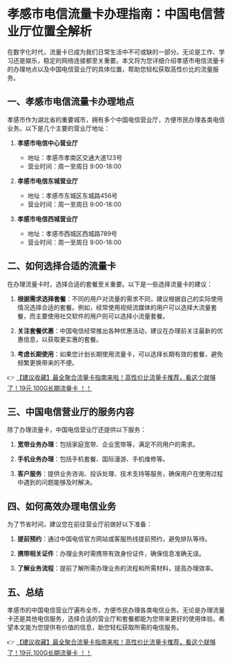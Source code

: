 # 孝感市电信流量卡办理指南：中国电信营业厅位置全解析

在数字化时代，流量卡已成为我们日常生活中不可或缺的一部分。无论是工作、学习还是娱乐，稳定的网络连接都至关重要。本文将为您详细介绍孝感市电信流量卡的办理地点以及中国电信营业厅的具体位置，帮助您轻松获取高性价比的流量服务。

## 一、孝感市电信流量卡办理地点

孝感市作为湖北省的重要城市，拥有多个中国电信营业厅，方便市民办理各类电信业务。以下是几个主要的营业厅地址：

1. **孝感市电信中心营业厅**
   - 地址：孝感市孝南区交通大道123号
   - 营业时间：周一至周日 9:00-18:00

2. **孝感市电信东城营业厅**
   - 地址：孝感市东城区东城路456号
   - 营业时间：周一至周日 9:00-18:00

3. **孝感市电信西城营业厅**
   - 地址：孝感市西城区西城路789号
   - 营业时间：周一至周日 9:00-18:00

## 二、如何选择合适的流量卡

在办理流量卡时，选择合适的套餐至关重要。以下是一些选择流量卡的建议：

1. **根据需求选择套餐**：不同的用户对流量的需求不同，建议根据自己的实际使用情况选择合适的套餐。例如，经常使用视频流媒体的用户可以选择大流量套餐，而主要使用社交软件的用户则可以选择小流量套餐。

2. **关注套餐优惠**：中国电信经常推出各种优惠活动，建议在办理前关注最新的优惠信息，以获取更实惠的套餐。

3. **考虑长期使用**：如果您计划长期使用流量卡，可以选择长期有效的套餐，避免频繁更换带来的不便。

👉 [【建议收藏】最全聚合流量卡指南来啦！高性价比流量卡推荐，看这个就够了！19元 100G长期流量卡 ！！](https://bit.ly/Liuliangka)

## 三、中国电信营业厅的服务内容

除了办理流量卡，中国电信营业厅还提供以下服务：

1. **宽带业务办理**：包括家庭宽带、企业宽带等，满足不同用户的需求。

2. **手机业务办理**：包括手机套餐、国际漫游、手机维修等。

3. **客户服务**：提供业务咨询、投诉处理、技术支持等服务，确保用户在使用过程中遇到的问题能够及时解决。

## 四、如何高效办理电信业务

为了节省时间，建议您在前往营业厅前做好以下准备：

1. **提前预约**：通过中国电信官方网站或客服热线提前预约，避免排队等待。

2. **携带相关证件**：办理业务时需携带有效身份证件，确保信息准确无误。

3. **了解业务流程**：提前了解所需办理业务的流程和所需材料，提高办理效率。

## 五、总结

孝感市的中国电信营业厅遍布全市，方便市民办理各类电信业务。无论是办理流量卡还是其他电信服务，选择合适的营业厅和套餐都能为您带来更好的使用体验。希望本文能为您提供有价值的信息，助您轻松获取所需的电信服务。

👉 [【建议收藏】最全聚合流量卡指南来啦！高性价比流量卡推荐，看这个就够了！19元 100G长期流量卡 ！！](https://bit.ly/Liuliangka)